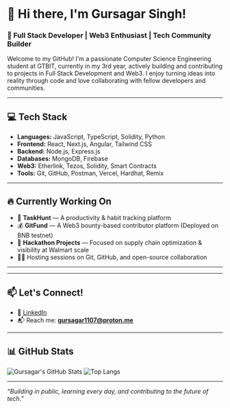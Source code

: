 # 👋 Hi there, I'm Gursagar Singh!

### 🚀 Full Stack Developer | Web3 Enthusiast | Tech Community Builder

Welcome to my GitHub! I'm a passionate Computer Science Engineering student at GTBIT, currently in my 3rd year, actively building and contributing to projects in Full Stack Development and Web3. I enjoy turning ideas into reality through code and love collaborating with fellow developers and communities.

---

## 💻 Tech Stack

- **Languages:** JavaScript, TypeScript, Solidity, Python
- **Frontend:** React, Next.js, Angular, Tailwind CSS
- **Backend:** Node.js, Express.js
- **Databases:** MongoDB, Firebase
- **Web3:** Etherlink, Tezos, Solidity, Smart Contracts
- **Tools:** Git, GitHub, Postman, Vercel, Hardhat, Remix

---

## 🔥 Currently Working On

- 🧠 **TaskHunt** — A productivity & habit tracking platform
- 💰 **GitFund** — A Web3 bounty-based contributor platform (Deployed on BNB testnet)
- 🎯 **Hackathon Projects** — Focused on supply chain optimization & visibility at Walmart scale
- 👨‍🏫 Hosting sessions on Git, GitHub, and open-source collaboration

---

---

## 📫 Let's Connect!

- 🧠 [LinkedIn](https://www.linkedin.com/in/gursagar-singh-629297220/)   
- 📬 Reach me: **gursagar1107@proton.me**

---

## 📊 GitHub Stats

![Gursagar's GitHub Stats](https://github-readme-stats.vercel.app/api?username=gursagarsingh&show_icons=true&theme=tokyonight)
![Top Langs](https://github-readme-stats.vercel.app/api/top-langs/?username=gursagarsingh&layout=compact&theme=tokyonight)

---

_“Building in public, learning every day, and contributing to the future of tech.”_

